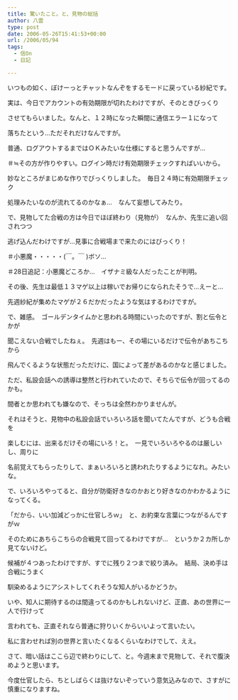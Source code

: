 ```yaml
---
title: 驚いたこと。と、見物の総括
author: 八雲
type: post
date: 2006-05-26T15:41:53+00:00
url: /2006/05/94
tags:
  - 信On
  - 日記

---
```

いつもの如く、ぼけーっとチャットなんぞをするモードに戻っている紗紀です。

実は、今日でアカウントの有効期限が切れたわけですが、そのときびっくり
  
させてもらいました。なんと、１２時になった瞬間に通信エラー１になって
  
落ちたという…ただそれだけなんですが。
  
普通、ログアウトするまではＯＫみたいな仕様にすると思うんですが…
  
＃≒その方が作りやすい。ログイン時だけ有効期限チェックすればいいから。
  
妙なところがまじめな作りでびっくりしました。　毎日２４時に有効期限チェック
  
処理みたいなのが流れてるのかなぁ…　なんて妄想してみたり。

で、見物してた合戦の方は今日でほぼ終わり（見物が）　なんか、先生に追い回されつつ
  
逃げ込んだわけですが…見事に合戦場まで来たのにはびっくり！
  
＃小悪魔・・・・・(￣。￣ )ボソ&#8230;
  
＃28日追記：小悪魔どころか…　イザナミ級な人だったことが判明。
  
その後、先生は最低１３マゲ以上は稼いでお帰りになられたそうで…えーと…
  
先週紗紀が集めたマゲが２６だかだったような気はするわけですが。

で、雑感。　ゴールデンタイムかと思われる時間にいったのですが、割と伝令とかが
  
聞こえない合戦でしたねぇ。　先週はもー、その場にいるだけで伝令があちこちから
  
飛んでくるような状態だっただけに、国によって差があるのかなと感じました。
  
ただ、私設会話への誘導は整然と行われていたので、そちらで伝令が回ってるのかも。
  
間者とか思われても嫌なので、そっちは全然わかりませんが。

それはそうと、見物中の私設会話でいろいろ話を聞いてたんですが、どうも合戦を
  
楽しむには、出来るだけその場にいろ！と。　一見でいろいろやるのは厳しいし、周りに
  
名前覚えてもらったりして、まぁいろいろと誘われたりするようになれ。みたいな。
  
で、いろいろやってると、自分が防衛好きなのかおとり好きなのかわかるようになってくる。
  
「だから、いい加減どっかに仕官しろｗ」　と、お約束な言葉につながるんですがｗ
  
そのためにあちらこちらの合戦見て回ってるわけですが…　というか２カ所しか見てないけど。
  
候補が４つあったわけですが、すでに残り２つまで絞り済み。　結局、決め手は合戦にうまく
  
馴染めるようにアシストしてくれそうな知人がいるかどうか。
  
いや、知人に期待するのは間違ってるのかもしれないけど、正直、あの世界に一人で行けって
  
言われても、正直それなら普通に狩りいくからいいよって言いたい。
  
私に言わせれば別の世界と言いたくなるくらいなわけでして、ええ。

さて、暗い話はここら辺で終わりにして、と。今週末まで見物して、それで腹決めようと思います。
  
今度仕官したら、ちとしばらくは抜けないぞっていう意気込みなので、さすがに慎重になりますね。
